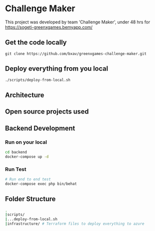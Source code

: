 # Challenge Maker
This project was developed by team 'Challenge Maker',  under 48 hrs for https://sogeti-greenxgames.bemyapp.com/

## Get the code locally
```
git clone https://github.com/bxav/greenxgames-challenge-maker.git
```

## Deploy everything from you local
```bash
./scripts/deploy-from-local.sh
```

## Architecture

## Open source projects used


## Backend Development

### Run on your local
```bash
cd backend
docker-compose up -d
```
### Run Test

```bash
# Run end to end test 
docker-compose exec php bin/behat

```


## Folder Structure

```bash
.
|scripts/
|...deploy-from-local.sh
|infrastructure/ # Terraform files to deploy everything to azure
```

